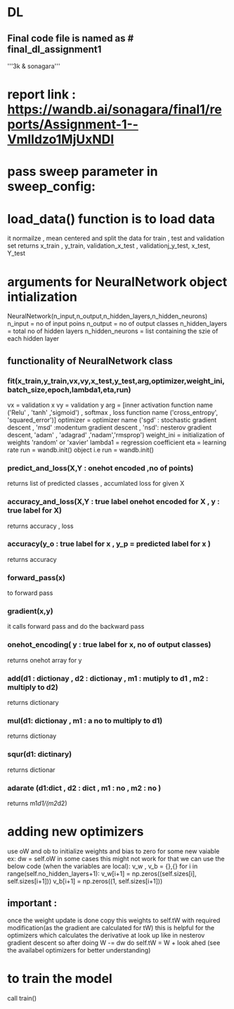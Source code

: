 # DL
## Final code file is named as # final_dl_assignment1
'''3k & sonagara'''
# report link : https://wandb.ai/sonagara/final1/reports/Assignment-1--Vmlldzo1MjUxNDI
# pass sweep parameter in sweep_config:

# load_data() function is to load data
it normailze , mean centered and split the data for train , test and validation set
returns x_train , y_train, validation_x_test , validationj_y_test, x_test, Y_test

# arguments for NeuralNetwork object intialization
NeuralNetwork(n_input,n_output,n_hidden_layers,n_hidden_neurons)
n_input = no of input poins
n_output = no of output classes
n_hidden_layers = total no of hidden layers
n_hidden_neurons = list containing the szie of each hidden layer

## functionality of NeuralNetwork class
### fit(x_train,y_train,vx,vy,x_test,y_test,arg,optimizer,weight_ini,batch_size,epoch,lambda1,eta,run)
vx = validation x 
vy = validation y
arg = [inner activation function name ('Relu' , 'tanh' ,'sigmoid') , softmax , loss function name ('cross_entropy', 'squared_error')]
optimizer = optimizer name ('sgd' : stochastic gradient descent , 'msd' :modentum gradient descent , 'nsd': nesterov gradient descent, 'adam' , 'adagrad' ,'nadam','rmsprop')
weight_ini = initialization of weights 'random' or 'xavier'
lambda1 = regression coefficient
eta = learning rate
run = wandb.init() object i.e run = wandb.init()

### predict_and_loss(X,Y : onehot encoded ,no of points)
returns list of predicted classes , accumlated loss for given X

### accuracy_and_loss(X,Y : true label onehot encoded for X , y : true label for X)
returns accuracy , loss

### accuracy(y_o : true label for x , y_p = predicted label for x )
returns accuracy

### forward_pass(x)
to forward pass 

### gradient(x,y)
it calls forward pass and do the backward pass

### onehot_encoding( y : true label for x, no of output classes)
returns onehot array for y

### add(d1 : dictionay , d2 : dictionay , m1 : mutiply to d1 , m2 : multiply to d2) 
returns dictionary

### mul(d1: dictionay , m1 : a no to multiply to d1)
returns dictionay

### squr(d1: dictinary)
returns dictionar

### adarate (d1:dict , d2 : dict , m1 : no , m2 : no ) 
returns m1*d1/(m2*d2)

# adding new optimizers
use oW and ob to initialize weights and bias to zero for some new vaiable ex: dw = self.oW
in some cases this might not work for that we can use the below code (when the variables are local):
 v_w , v_b = {},{}
 for i in range(self.no_hidden_layers+1):
   v_w[i+1] = np.zeros((self.sizes[i], self.sizes[i+1]))
   v_b[i+1] = np.zeros((1, self.sizes[i+1]))
 
## important : 
once the weight update is done 
copy this weights to self.tW with required modification(as the gradient are calculated for tW)
this is helpful for the optimizers which calculates the derivative at look up like in nesterov gradient descent
so after doing W -= dw
do self.tW = W + look ahed
(see the availabel optimizers for better understanding)

# to train the model
call train()

   
   
  
  




